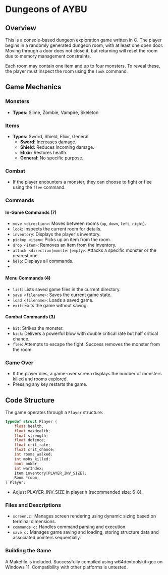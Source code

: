 # Dungeons of AYBU
## Overview
This is a console-based dungeon exploration game written in C. The player begins in a randomly generated dungeon room, with at least one open door. Moving through a door does not close it, but returning will reset the room due to memory management constraints.

Each room may contain one item and up to four monsters. To reveal these, the player must inspect the room using the `look` command.

## Game Mechanics

### Monsters

- **Types:** Slime, Zombie, Vampire, Skeleton

### Items

- **Types:** Sword, Shield, Elixir, General
  - **Sword:** Increases damage.
  - **Shield:** Reduces incoming damage.
  - **Elixir:** Restores health.
  - **General:** No specific purpose.

### Combat

- If the player encounters a monster, they can choose to fight or flee using the `flee` command.

### Commands

#### In-Game Commands (7)

- `move <direction>`: Moves between rooms (`up`, `down`, `left`, `right`).
- `look`: Inspects the current room for details.
- `inventory`: Displays the player's inventory.
- `pickup <item>`: Picks up an item from the room.
- `drop <item>`: Removes an item from the inventory.
- `attack <direction|monster|empty>`: Attacks a specific monster or the nearest one.
- `help`: Displays all commands.
- 
#### Menu Commands (4)

- `list`: Lists saved game files in the current directory.
- `save <filename>`: Saves the current game state.
- `load <filename>`: Loads a saved game.
- `exit`: Exits the game without saving.

#### Combat Commands (3)

- `hit`: Strikes the monster.
- `kick`: Delivers a powerful blow with double critical rate but half critical chance.
- `flee`: Attempts to escape the fight. Success removes the monster from the room.

### Game Over

- If the player dies, a game-over screen displays the number of monsters killed and rooms explored.
- Pressing any key restarts the game.

## Code Structure

The game operates through a `Player` structure:

```c
typedef struct Player {
    float health;
    float maxHealth;
    float strength;
    float defence;
    float crit_rate;
    float crit_chance;
    int rooms_walked;
    int mobs_killed;
    bool onWar;
    int warIndex;
    Item inventory[PLAYER_INV_SIZE];
    Room *room;
} Player;
```

- Adjust PLAYER_INV_SIZE in player.h (recommended size: 6-8).

### Files and Descriptions
- `screen.c:` Manages screen rendering using dynamic sizing based on terminal dimensions.
- `commands.c:` Handles command parsing and execution.
- `save.c:` Manages game saving and loading, storing structure data and associated pointers sequentially.
### Building the Game
A Makefile is included. Successfully compiled using w64devtoolskit-gcc on Windows 11. Compatibility with other platforms is untested.
